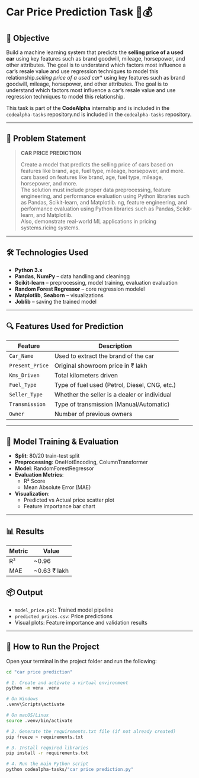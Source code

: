 # Car Price Prediction Task 🚗💰

## 🎯 Objective

Build a machine learning system that predicts the **selling price of a used car** using key features such as brand goodwill, mileage, horsepower, and other attributes. The goal is to understand which factors most influence a car’s resale value and use regression techniques to model this relationship.*selling price of a used car** using key features such as brand goodwill, mileage, horsepower, and other attributes. The goal is to understand which factors most influence a car’s resale value and use regression techniques to model this relationship.

This task is part of the **CodeAlpha** internship and is included in the `codealpha-tasks` repository.nd is included in the `codealpha-tasks` repository.

---

## 📌 Problem Statement

> **CAR PRICE PREDICTION**  
>  
> Create a model that predicts the selling price of cars based on features like brand, age, fuel type, mileage, horsepower, and more.   cars based on features like brand, age, fuel type, mileage, horsepower, and more.  
> The solution must include proper data preprocessing, feature engineering, and performance evaluation using Python libraries such as Pandas, Scikit-learn, and Matplotlib.  ng, feature engineering, and performance evaluation using Python libraries such as Pandas, Scikit-learn, and Matplotlib.  
> Also, demonstrate real-world ML applications in pricing systems.ricing systems.

---

## 🛠 Technologies Used

- **Python 3.x**
- **Pandas**, **NumPy** – data handling and cleaningg
- **Scikit-learn** – preprocessing, model training, evaluation evaluation
- **Random Forest Regressor** – core regression modelel
- **Matplotlib**, **Seaborn** – visualizations
- **Joblib** – saving the trained model

---

## 🔍 Features Used for Prediction

| Feature           | Description                                         |
|-------------------|-----------------------------------------------------|
| `Car_Name`        | Used to extract the brand of the car                |
| `Present_Price`   | Original showroom price in ₹ lakh                   |
| `Kms_Driven`      | Total kilometers driven                             |
| `Fuel_Type`       | Type of fuel used (Petrol, Diesel, CNG, etc.)       |
| `Seller_Type`     | Whether the seller is a dealer or individual        |
| `Transmission`    | Type of transmission (Manual/Automatic)             |
| `Owner`           | Number of previous owners                           |


---
## 🧪 Model Training & Evaluation

- **Split**: 80/20 train-test split  
- **Preprocessing**: OneHotEncoding, ColumnTransformer  
- **Model**: RandomForestRegressor  
- **Evaluation Metrics**:
  - R² Score
  - Mean Absolute Error (MAE)
- **Visualization**:
  - Predicted vs Actual price scatter plot
  - Feature importance bar chart


---

## 📊 Results

| Metric | Value        |
|--------|--------------|
| R²     | ~0.96        |
| MAE    | ~0.63 ₹ lakh |

## 📦 Output

- `model_price.pkl`: Trained model pipeline  
- `predicted_prices.csv`: Price predictions  
- Visual plots: Feature importance and validation results  


---

## 🧪 How to Run the Project

Open your terminal in the project folder and run the following:

```bash
cd "car price prediction"

# 1. Create and activate a virtual environment
python -m venv .venv

# On Windows
.venv\Scripts\activate

# On macOS/Linux
source .venv/bin/activate

# 2. Generate the requirements.txt file (if not already created)
pip freeze > requirements.txt

# 3. Install required libraries
pip install -r requirements.txt

# 4. Run the main Python script
python codealpha-tasks/"car price prediction.py"